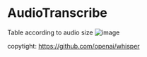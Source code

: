 # AudioTranscribe


Table according to audio size
![image](https://github.com/KSchWii/AudioTranscribe/assets/94870732/667ed650-3289-4457-b782-4b1d56ce2cd8)

copytight: https://github.com/openai/whisper
